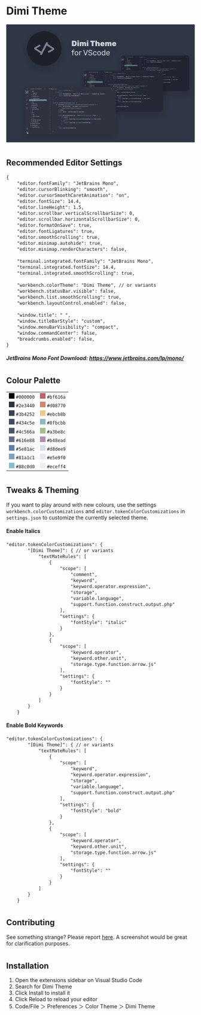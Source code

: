 # Dimi Theme

![Card Logo](https://raw.githubusercontent.com/Dimi15/dimi-theme/main/img/themeLogo/cardLogo.png "Card Logo")

#

## Recommended Editor Settings

```
{
    "editor.fontFamily": "JetBrains Mono",
    "editor.cursorBlinking": "smooth",
    "editor.cursorSmoothCaretAnimation": "on",
    "editor.fontSize": 14.4,
    "editor.lineHeight": 1.5,
    "editor.scrollbar.verticalScrollbarSize": 0,
    "editor.scrollbar.horizontalScrollbarSize": 0,
    "editor.formatOnSave": true,
    "editor.fontLigatures": true,
    "editor.smoothScrolling": true,
    "editor.minimap.autohide": true,
    "editor.minimap.renderCharacters": false,

    "terminal.integrated.fontFamily": "JetBrains Mono",
    "terminal.integrated.fontSize": 14.4,
    "terminal.integrated.smoothScrolling": true,

    "workbench.colorTheme": "Dimi Theme", // or variants
    "workbench.statusBar.visible": false,
    "workbench.list.smoothScrolling": true,
    "workbench.layoutControl.enabled": false,

    "window.title": " ",
    "window.titleBarStyle": "custom",
    "window.menuBarVisibility": "compact",
    "window.commandCenter": false,
    "breadcrumbs.enabled": false,
}
```

##### JetBrains Mono Font Download: https://www.jetbrains.com/lp/mono/

#

## Colour Palette

|                                                                                                                          |                                                                                                                          |
| ------------------------------------------------------------------------------------------------------------------------ | ------------------------------------------------------------------------------------------------------------------------ |
| ![#000000](https://raw.githubusercontent.com/Dimi15/dimi-theme/main/img/colourPalette/%23000000.png "#000000") `#000000` | ![#bf616a](https://raw.githubusercontent.com/Dimi15/dimi-theme/main/img/colourPalette/%23bf616a.png "#bf616a") `#bf616a` |
| ![#2e3440](https://raw.githubusercontent.com/Dimi15/dimi-theme/main/img/colourPalette/%232e3440.png "#2e3440") `#2e3440` | ![#d08770](https://raw.githubusercontent.com/Dimi15/dimi-theme/main/img/colourPalette/%23d08770.png "#d08770") `#d08770` |
| ![#3b4252](https://raw.githubusercontent.com/Dimi15/dimi-theme/main/img/colourPalette/%233b4252.png "#3b4252") `#3b4252` | ![#ebcb8b](https://raw.githubusercontent.com/Dimi15/dimi-theme/main/img/colourPalette/%23ebcb8b.png "#ebcb8b") `#ebcb8b` |
| ![#434c5e](https://raw.githubusercontent.com/Dimi15/dimi-theme/main/img/colourPalette/%23434c5e.png "#434c5e") `#434c5e` | ![#8fbcbb](https://raw.githubusercontent.com/Dimi15/dimi-theme/main/img/colourPalette/%238fbcbb.png "#8fbcbb") `#8fbcbb` |
| ![#4c566a](https://raw.githubusercontent.com/Dimi15/dimi-theme/main/img/colourPalette/%234c566a.png "#4c566a") `#4c566a` | ![#a3be8c](https://raw.githubusercontent.com/Dimi15/dimi-theme/main/img/colourPalette/%23a3be8c.png "#a3be8c") `#a3be8c` |
| ![#616e88](https://raw.githubusercontent.com/Dimi15/dimi-theme/main/img/colourPalette/%23616e88.png "#616e88") `#616e88` | ![#b48ead](https://raw.githubusercontent.com/Dimi15/dimi-theme/main/img/colourPalette/%23b48ead.png "#b48ead") `#b48ead` |
| ![#5e81ac](https://raw.githubusercontent.com/Dimi15/dimi-theme/main/img/colourPalette/%235e81ac.png "#5e81ac") `#5e81ac` | ![#d8dee9](https://raw.githubusercontent.com/Dimi15/dimi-theme/main/img/colourPalette/%23d8dee9.png "#d8dee9") `#d8dee9` |
| ![#81a1c1](https://raw.githubusercontent.com/Dimi15/dimi-theme/main/img/colourPalette/%2381a1c1.png "#81a1c1") `#81a1c1` | ![#e5e9f0](https://raw.githubusercontent.com/Dimi15/dimi-theme/main/img/colourPalette/%23e5e9f0.png "#e5e9f0") `#e5e9f0` |
| ![#88c0d0](https://raw.githubusercontent.com/Dimi15/dimi-theme/main/img/colourPalette/%2388c0d0.png "#88c0d0") `#88c0d0` | ![#eceff4](https://raw.githubusercontent.com/Dimi15/dimi-theme/main/img/colourPalette/%23eceff4.png "#eceff4") `#eceff4` |

#

## Tweaks & Theming

If you want to play around with new colours, use the settings `workbench.colorCustomizations` and `editor.tokenColorCustomizations` in `settings.json` to customize the currently selected theme.

#### **Enable Italics**

```
"editor.tokenColorCustomizations": {
        "[Dimi Theme]": { // or variants
            "textMateRules": [
                {
                    "scope": [
                        "comment",
                        "keyword",
                        "keyword.operator.expression",
                        "storage",
                        "variable.language",
                        "support.function.construct.output.php"
                    ],
                    "settings": {
                        "fontStyle": "italic"
                    }
                },
                {
                    "scope": [
                        "keyword.operator",
                        "keyword.other.unit",
                        "storage.type.function.arrow.js"
                    ],
                    "settings": {
                        "fontStyle": ""
                    }
                }
            ]
        }
    }
```

#### **Enable Bold Keywords**

```
"editor.tokenColorCustomizations": {
        "[Dimi Theme]": { // or variants
            "textMateRules": [
                {
                    "scope": [
                        "keyword",
                        "keyword.operator.expression",
                        "storage",
                        "variable.language",
                        "support.function.construct.output.php"
                    ],
                    "settings": {
                        "fontStyle": "bold"
                    }
                },
                {
                    "scope": [
                        "keyword.operator",
                        "keyword.other.unit",
                        "storage.type.function.arrow.js"
                    ],
                    "settings": {
                        "fontStyle": ""
                    }
                }
            ]
        }
    }
```

#

## Contributing

See something strange? Please report [here](https://github.com/Dimi15/dimi-theme/issues). A screenshot would be great for clarification purposes.

#

## Installation

1. Open the extensions sidebar on Visual Studio Code
2. Search for Dimi Theme
3. Click Install to install it
4. Click Reload to reload your editor
5. Code/File ＞ Preferences ＞ Color Theme ＞ Dimi Theme
